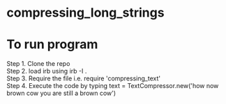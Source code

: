 # compressing_long_strings
<h1> To run program </h1>
Step 1. Clone the repo <br />
Step 2. load irb using irb -I .<br />
Step 3. Require the file i.e. require 'compressing_text' <br />
Step 4. Execute the code by typing text = TextCompressor.new('how now brown cow you are still a brown cow')<br />
